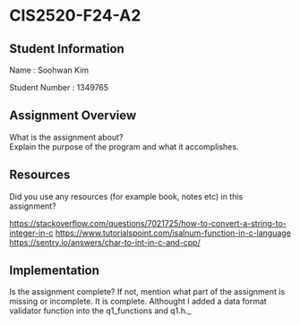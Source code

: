 # CIS2520-F24-A2

## Student Information 
Name : Soohwan Kim

Student Number : 1349765

## Assignment Overview
What is the assignment about?  
Explain the purpose of the program and what it accomplishes.

## Resources 
Did you use any resources (for example book, notes etc) in this assignment?

https://stackoverflow.com/questions/7021725/how-to-convert-a-string-to-integer-in-c
https://www.tutorialspoint.com/isalnum-function-in-c-language
https://sentry.io/answers/char-to-int-in-c-and-cpp/

## Implementation
Is the assignment complete? If not, mention what part of the assignment is missing or incomplete.
It is complete. Althought I added a data format validator function into the q1_functions and q1.h._
